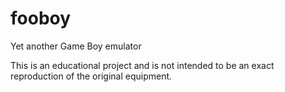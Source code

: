 # fooboy
Yet another Game Boy emulator

This is an educational project and is not intended to be an exact reproduction of the original equipment.

